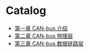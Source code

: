 # Catalog

* [第一章 CAN-bus 介绍](./CAN-bus_introduction.md)
* [第二章 CAN-bus 物理层](./CAN-bus_physical_layer.md)
* [第三章 CAN-bus 数据链路层](./CAN-bus_data_link_layer.md)
